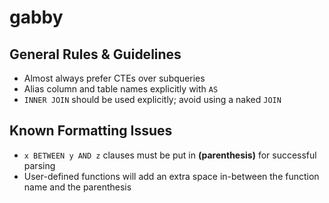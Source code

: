 # gabby

## General Rules & Guidelines
- Almost always prefer CTEs over subqueries
- Alias column and table names explicitly with `AS`
- `INNER JOIN` should be used explicitly; avoid using a naked `JOIN`

## Known Formatting Issues

- `x BETWEEN y AND z` clauses must be put in **(parenthesis)** for successful parsing
- User-defined functions will add an extra space in-between the function name and the parenthesis
